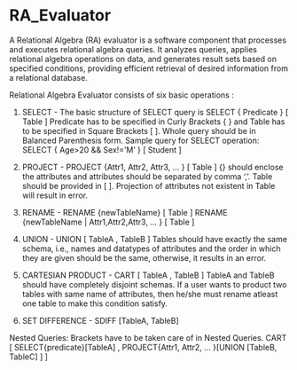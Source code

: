 # RA_Evaluator
A Relational Algebra (RA) evaluator is a software component that processes and executes relational algebra queries. It analyzes queries, applies relational algebra operations on data, and generates result sets based on specified conditions, providing efficient retrieval of desired information from a relational database.


Relational Algebra Evaluator consists of six basic operations : 
1. SELECT - The basic structure of SELECT query is
            SELECT { Predicate } [ Table ]
            Predicate has to be specified in Curly Brackets { } and Table has to be specified in Square Brackets [ ]. Whole query should be in Balanced                       Parenthesis form.
            Sample query for SELECT operation:
                SELECT { Age>20 && Sex!=’M’ } [ Student ]
            
2. PROJECT - PROJECT {Attr1, Attr2, Attr3, … } [ Table ]
            {} should enclose the attributes and attributes should be separated by comma ‘,’.
            Table should be provided in [ ]. Projection of attributes not existent in Table will 
            result in error.
            
3. RENAME - RENAME {newTableName} [ Table ]
            RENAME {newTableName | Attr1,Attr2,Attr3, … } [ Table ]
            
4. UNION -  UNION [ TableA , TableB ]
            Tables should have exactly the same schema, i.e., names and datatypes of attributes and the order in which they are given should be the same,                     otherwise, it results in an error.
            
5. CARTESIAN PRODUCT - CART [ TableA , TableB ]
                       TableA and TableB should have completely disjoint schemas. If a user wants to product two tables with same name of attributes, then he/she                        must rename atleast one table to make this condition satisfy.

6. SET DIFFERENCE - SDIFF [TableA, TableB]

Nested Queries:
Brackets have to be taken care of in Nested Queries.
CART [ SELECT{predicate}[TableA] , PROJECT{Attr1, Attr2, … }[UNION [TableB, TableC] ] ]

